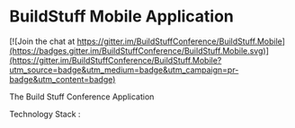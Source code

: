 BuildStuff Mobile Application
================

[![Join the chat at https://gitter.im/BuildStuffConference/BuildStuff.Mobile](https://badges.gitter.im/BuildStuffConference/BuildStuff.Mobile.svg)](https://gitter.im/BuildStuffConference/BuildStuff.Mobile?utm_source=badge&utm_medium=badge&utm_campaign=pr-badge&utm_content=badge)

The Build Stuff Conference Application

Technology Stack :
 
